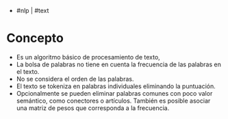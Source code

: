 - #nlp | #text

# Concepto
- Es un algoritmo básico de procesamiento de texto,
- La bolsa de palabras no tiene en cuenta la frecuencia de las palabras en el texto.
- No se considera el orden de las palabras.
- El texto se tokeniza en palabras individuales eliminando la puntuación.
- Opcionalmente se pueden eliminar palabras comunes con poco valor semántico, como conectores o artículos. También es posible asociar una matriz de pesos que corresponda a la frecuencia.